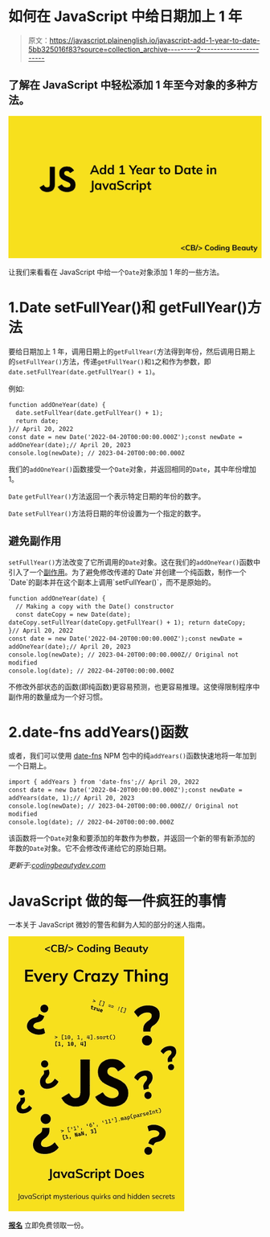 # 如何在 JavaScript 中给日期加上 1 年

> 原文：<https://javascript.plainenglish.io/javascript-add-1-year-to-date-5bb325016f83?source=collection_archive---------2----------------------->

## 了解在 JavaScript 中轻松添加 1 年至今对象的多种方法。

![](img/d7f6f8fe06be5038503a89d13a7b9fd9.png)

让我们来看看在 JavaScript 中给一个`Date`对象添加 1 年的一些方法。

# 1.Date setFullYear()和 getFullYear()方法

要给日期加上 1 年，调用日期上的`getFullYear(`方法得到年份，然后调用日期上的`setFullYear()`方法，传递`getFullYear()`和`1`之和作为参数，即`date.setFullYear(date.getFullYear() + 1)`。

例如:

```
function addOneYear(date) {
  date.setFullYear(date.getFullYear() + 1);
  return date;
}// April 20, 2022
const date = new Date('2022-04-20T00:00:00.000Z');const newDate = addOneYear(date);// April 20, 2023
console.log(newDate); // 2023-04-20T00:00:00.000Z
```

我们的`addOneYear()`函数接受一个`Date`对象，并返回相同的`Date`，其中年份增加 1。

`Date` `getFullYear()`方法返回一个表示特定日期的年份的数字。

`Date` `setFullYear()`方法将日期的年份设置为一个指定的数字。

## 避免副作用

`setFullYear()`方法改变了它所调用的`Date`对象。这在我们的`addOneYear()`函数中引入了一个[副作用](https://en.wikipedia.org/wiki/Side_effect_(computer_science))。为了避免修改传递的`Date`并创建一个纯函数，制作一个`Date`的副本并在这个副本上调用`setFullYear()`，而不是原始的。

```
function addOneYear(date) {
  // Making a copy with the Date() constructor
  const dateCopy = new Date(date); dateCopy.setFullYear(dateCopy.getFullYear() + 1); return dateCopy;
}// April 20, 2022
const date = new Date('2022-04-20T00:00:00.000Z');const newDate = addOneYear(date);// April 20, 2023
console.log(newDate); // 2023-04-20T00:00:00.000Z// Original not modified
console.log(date); // 2022-04-20T00:00:00.000Z
```

不修改外部状态的函数(即纯函数)更容易预测，也更容易推理。这使得限制程序中副作用的数量成为一个好习惯。

# 2.date-fns addYears()函数

或者，我们可以使用 [date-fns](https://www.npmjs.com/package/date-fns) NPM 包中的纯`addYears()`函数快速地将一年加到一个日期上。

```
import { addYears } from 'date-fns';// April 20, 2022
const date = new Date('2022-04-20T00:00:00.000Z');const newDate = addYears(date, 1);// April 20, 2023
console.log(newDate); // 2023-04-20T00:00:00.000Z// Original not modified
console.log(date); // 2022-04-20T00:00:00.000Z
```

该函数将一个`Date`对象和要添加的年数作为参数，并返回一个新的带有新添加的年数的`Date`对象。它不会修改传递给它的原始日期。

*更新于:*[*codingbeautydev.com*](https://cbdev.link/5959a4)

# JavaScript 做的每一件疯狂的事情

一本关于 JavaScript 微妙的警告和鲜为人知的部分的迷人指南。

![](img/143ee152ba78025ea8643ba5b9726a20.png)

[**报名**](https://cbdev.link/d3c4eb) 立即免费领取一份。